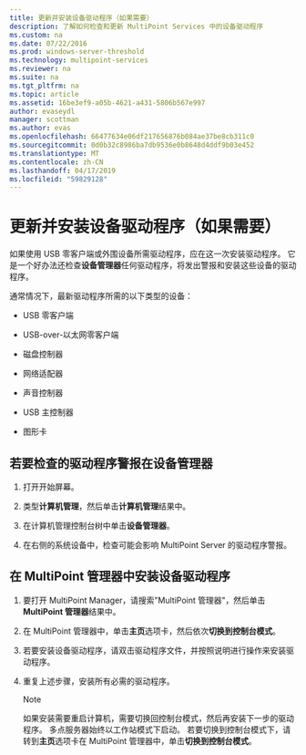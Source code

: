 ```yaml
---
title: 更新并安装设备驱动程序（如果需要）
description: 了解如何检查和更新 MultiPoint Services 中的设备驱动程序
ms.custom: na
ms.date: 07/22/2016
ms.prod: windows-server-threshold
ms.technology: multipoint-services
ms.reviewer: na
ms.suite: na
ms.tgt_pltfrm: na
ms.topic: article
ms.assetid: 16be3ef9-a05b-4621-a431-5806b567e997
author: evaseydl
manager: scottman
ms.author: evas
ms.openlocfilehash: 66477634e06df217656876b084ae37be8cb311c0
ms.sourcegitcommit: 0d0b32c8986ba7db9536e0b8648d4ddf9b03e452
ms.translationtype: MT
ms.contentlocale: zh-CN
ms.lasthandoff: 04/17/2019
ms.locfileid: "59829128"
---
```

# <a name="update-and-install-device-drivers-if-needed"></a>更新并安装设备驱动程序（如果需要）
如果使用 USB 零客户端或外围设备所需驱动程序，应在这一次安装驱动程序。 它是一个好办法还检查**设备管理器**任何驱动程序，将发出警报和安装这些设备的驱动程序。  
  
通常情况下，最新驱动程序所需的以下类型的设备：  
  
-   USB 零客户端  
  
-   USB-over-以太网零客户端  
  
-   磁盘控制器  
  
-   网络适配器  
  
-   声音控制器  
  
-   USB 主控制器

-   图形卡


## <a name="to-check-for-driver-alerts-in-device-manager"></a>若要检查的驱动程序警报在设备管理器  
  
1.  打开开始屏幕。  
  
2.  类型**计算机管理**，然后单击**计算机管理**结果中。  
  
3.  在计算机管理控制台树中单击**设备管理器**。  
  
4.  在右侧的系统设备中，检查可能会影响 MultiPoint Server 的驱动程序警报。  
  
## <a name="to-install-device-drivers-in-multipoint-manager"></a>在 MultiPoint 管理器中安装设备驱动程序  
  
1.  要打开 MultiPoint Manager，请搜索"MultiPoint 管理器"，然后单击**MultiPoint 管理器**结果中。  
  
2.  在 MultiPoint 管理器中，单击**主页**选项卡，然后依次**切换到控制台模式**。  
  
3.  若要安装设备驱动程序，请双击驱动程序文件，并按照说明进行操作来安装驱动程序。  
  
4.  重复上述步骤，安装所有必需的驱动程序。  
  
    > [!NOTE]  
    > 如果安装需要重启计算机，需要切换回控制台模式，然后再安装下一步的驱动程序。 多点服务器始终以工作站模式下启动。 若要切换到控制台模式下，请转到**主页**选项卡在 MultiPoint 管理器中，单击**切换到控制台模式**。